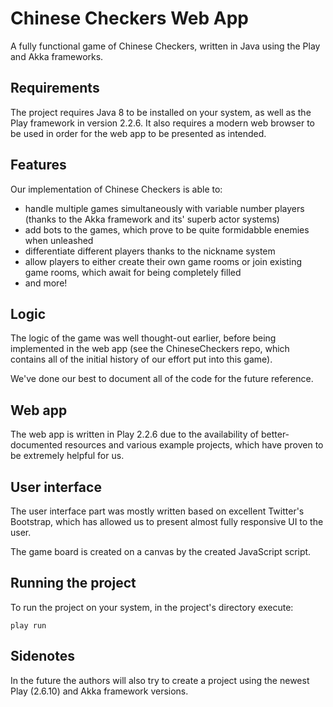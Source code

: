 # Chinese Checkers Web App

A fully functional game of Chinese Checkers, written in Java using the Play and Akka frameworks.

## Requirements

The project requires Java 8 to be installed on your system, as well as the Play framework in version 2.2.6. It also requires a modern web browser to be used in order for the web app to be presented as intended.

## Features

Our implementation of Chinese Checkers is able to:
- handle multiple games simultaneously with variable number players (thanks to the Akka framework and its' superb actor systems)
- add bots to the games, which prove to be quite formidabble enemies when unleashed
- differentiate different players thanks to the nickname system
- allow players to either create their own game rooms or join existing game rooms, which await for being completely filled
- and more!

## Logic

The logic of the game was well thought-out earlier, before being implemented in the web app (see the ChineseCheckers repo, which contains all of the initial history of our effort put into this game).

We've done our best to document all of the code for the future reference.

## Web app

The web app is written in Play 2.2.6 due to the availability of better-documented resources and various example projects, which have proven to be extremely helpful for us.

## User interface

The user interface part was mostly written based on excellent Twitter's Bootstrap, which has allowed us to present almost fully responsive UI to the user.

The game board is created on a canvas by the created JavaScript script.

## Running the project

To run the project on your system, in the project's directory execute:
```
play run
```

## Sidenotes

In the future the authors will also try to create a project using the newest Play (2.6.10) and Akka framework versions.
